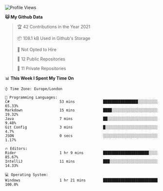 <!--START_SECTION:waka-->
![Profile Views](http://img.shields.io/badge/Profile%20Views-0-blue)

**🐱 My Github Data** 

> 🏆 42 Contributions in the Year 2021
 > 
> 📦 108.1 kB Used in Github's Storage 
 > 
> 🚫 Not Opted to Hire
 > 
> 📜 12 Public Repositories 
 > 
> 🔑 11 Private Repositories  
 > 
📊 **This Week I Spent My Time On** 

```text
⌚︎ Time Zone: Europe/London

💬 Programming Languages: 
C#                       53 mins             ████████████████░░░░░░░░░   65.33% 
Markdown                 15 mins             ████░░░░░░░░░░░░░░░░░░░░░   19.32% 
Java                     7 mins              ██░░░░░░░░░░░░░░░░░░░░░░░   9.48% 
Git Config               3 mins              █░░░░░░░░░░░░░░░░░░░░░░░░   4.7% 
JSON                     0 secs              ░░░░░░░░░░░░░░░░░░░░░░░░░   1.17%

🔥 Editors: 
Rider                    1 hr 9 mins         █████████████████████░░░░   85.67% 
IntelliJ                 11 mins             ███░░░░░░░░░░░░░░░░░░░░░░   14.33%

💻 Operating System: 
Windows                  1 hr 21 mins        █████████████████████████   100.0%

```


<!--END_SECTION:waka-->